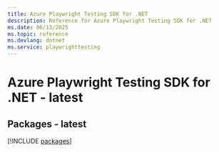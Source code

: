 ```yaml
---
title: Azure Playwright Testing SDK for .NET
description: Reference for Azure Playwright Testing SDK for .NET
ms.date: 06/13/2025
ms.topic: reference
ms.devlang: dotnet
ms.service: playwrighttesting
---
```

# Azure Playwright Testing SDK for .NET - latest
## Packages - latest
[!INCLUDE [packages](playwright-testing-index.md)]